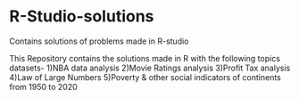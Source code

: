 # R-Studio-solutions
Contains solutions of problems made in R-studio

This Repository contains the solutions made in R with the following topics datasets-
1)NBA data analysis
2)Movie Ratings analysis
3)Profit Tax analysis
4)Law of Large Numbers
5)Poverty & other social indicators of continents from 1950 to 2020
